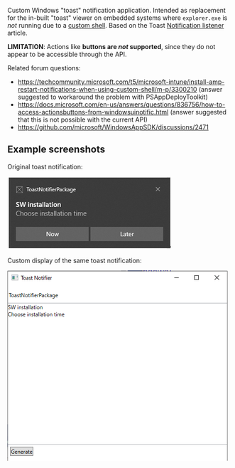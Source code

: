Custom Windows "toast" notification application. Intended as replacement for the in-built "toast" viewer on embedded systems where `explorer.exe` is _not_ running due to a [custom shell](https://docs.microsoft.com/en-us/windows/configuration/kiosk-shelllauncher). Based on the Toast [Notification listener](https://docs.microsoft.com/en-us/windows/apps/design/shell/tiles-and-notifications/notification-listener) article.

**LIMITATION**: Actions like **buttons are _not_ supported**, since they do not appear to be accessible through the API.

Related forum questions:
* https://techcommunity.microsoft.com/t5/microsoft-intune/install-amp-restart-notifications-when-using-custom-shell/m-p/3300210 (answer suggested to workaround the problem with PSAppDeployToolkit)
* https://docs.microsoft.com/en-us/answers/questions/836756/how-to-access-actionsbuttons-from-windowsuinotific.html (answer suggested that this is not possible with the current API)
* https://github.com/microsoft/WindowsAppSDK/discussions/2471


## Example screenshots
Original toast notification:

![OriginalToast](OriginalToast.png) 

Custom display of the same toast notification:

![CustomToast](CustomToast.png) 
